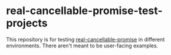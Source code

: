 # real-cancellable-promise-test-projects

This repository is for testing [real-cancellable-promise](https://github.com/srmagura/real-cancellable-promise) in different environments. There aren't meant to be user-facing examples.
